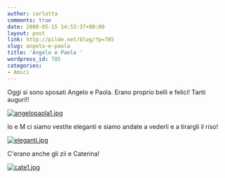 ```yaml
---
author: carlotta
comments: true
date: 2008-05-15 14:53:37+00:00
layout: post
link: http://pilde.net/blog/?p=785
slug: angelo-e-paola
title: 'Angelo e Paola '
wordpress_id: 785
categories:
- Amici
---
```


Oggi si sono sposati Angelo e Paola. Erano proprio belli e felici! Tanti auguri!!

[![angelopaola1.jpg](http://pilde.net/blog/wp-content/uploads/2008/05/angelopaola1.jpg)](http://pilde.net/blog/wp-content/uploads/2008/05/angelopaola1.jpg)

Io e M ci siamo vestite eleganti e siamo andate a vederli e a tirargli il riso!

[![eleganti.jpg](http://pilde.net/blog/wp-content/uploads/2008/05/eleganti.jpg)](http://pilde.net/blog/wp-content/uploads/2008/05/eleganti.jpg)

C'erano anche gli zii e Caterina!

[![cate1.jpg](http://pilde.net/blog/wp-content/uploads/2008/05/cate1.jpg)](http://pilde.net/blog/wp-content/uploads/2008/05/cate1.jpg)


